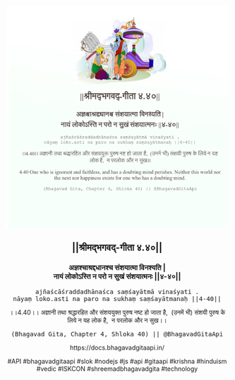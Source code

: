 <img src="../../asset/BG_4_40.png"/>
<center><h2>||श्रीमद्‍भगवद्‍-गीता ४.४०||</h2>
<h3>अज्ञश्चाश्रद्दधानश्च संशयात्मा विनश्यति |<br/>नायं लोकोऽस्ति न परो न सुखं संशयात्मनः ||४-४०||</h3>
<pre>ajñaścāśraddadhānaśca saṃśayātmā vinaśyati .<br/>nāyaṃ loko.asti na paro na sukhaṃ saṃśayātmanaḥ ||4-40||</pre>
<p>।।4.40।। अज्ञानी तथा श्रद्धारहित और संशययुक्त पुरुष नष्ट हो जाता है,  (उनमें भी) संशयी पुरुष के लिये न यह लोक है,  न परलोक और न सुख।।</p>
<pre>(Bhagavad Gita, Chapter 4, Shloka 40) || @BhagavadGitaApi</pre><p>https://docs.bhagavadgitaapi.in/</p><p>#API #bhagavadgitaapi #slok #nodejs #js #api #gitaapi #krishna #hinduism #vedic #ISKCON #shreemadbhagavadgita #technology</p></center>
